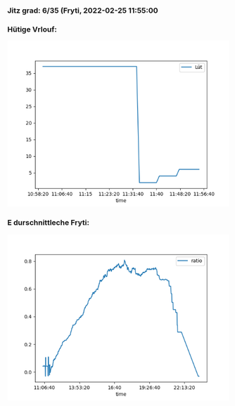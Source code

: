 ### Jitz grad: 6/35 (Fryti, 2022-02-25 11:55:00

### Hütige Vrlouf:
![Graph](Today.png)

### E durschnittleche Fryti:
![Graph](Fryti.png)
